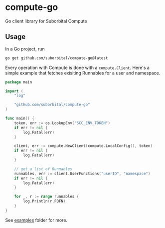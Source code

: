 # compute-go
Go client library for Suborbital Compute

## Usage

In a Go project, run
```bash
go get github.com/suborbital/compute-go@latest
```

Every operation with Compute is done with a `compute.Client`. Here's a simple example that fetches exisiting Runnables for a user and namespace.

```go
package main

import (
    "log"

    "github.com/suborbital/compute-go"
)

func main() {
	token, err := os.LookupEnv("SCC_ENV_TOKEN")
    if err != nil {
        log.Fatal(err)
    }

	client, err := compute.NewClient(compute.LocalConfig(), token)
    if err != nil {
        log.Fatal(err)
    }

    // get a list of Runnables
    runnables, err := client.UserFunctions("userID", "namespace")
    if err != nil {
        log.Fatal(err)
    }

    for _, r := range runnables {
        log.Println(r.FQFN)
    }
}
```

See [examples](examples/) folder for more.
